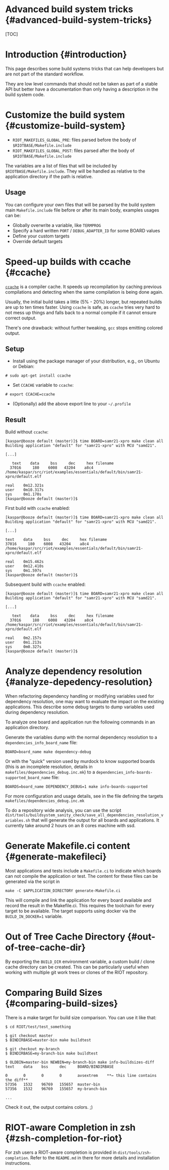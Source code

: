Advanced build system tricks                    {#advanced-build-system-tricks}
============================

[TOC]

Introduction                                                    {#introduction}
============

This page describes some build systems tricks that can help developers but are
not part of the standard workflow.

They are low level commands that should not be taken as part of a stable API
but better have a documentation than only having a description in the build
system code.


Customize the build system                            {#customize-build-system}
==========================

+ `RIOT_MAKEFILES_GLOBAL_PRE`: files parsed before the body of
  `$RIOTBASE/Makefile.include`
+ `RIOT_MAKEFILES_GLOBAL_POST`: files parsed after the body of
  `$RIOTBASE/Makefile.include`

The variables are a list of files that will be included by
`$RIOTBASE/Makefile.include`.
They will be handled as relative to the application directory if the path is
relative.


Usage
-----

You can configure your own files that will be parsed by the build system main
`Makefile.include` file before or after its main body, examples usages can be:

* Globally overwrite a variable, like `TERMPROG`
* Specify a hard written `PORT` / `DEBUG_ADAPTER_ID` for some BOARD values
* Define your custom targets
* Override default targets

Speed-up builds with ccache                                           {#ccache}
===========================

[`ccache`](https://ccache.samba.org/) is a compiler cache. It speeds up recompilation by caching previous compilations and detecting when the same compilation is being done again.

Usually, the initial build takes a little (5% - 20%) longer, but repeated builds are up to ten times faster.
Using `ccache` is safe, as `ccache` tries very hard to not mess up things and falls back to a normal compile if it cannot ensure correct output.

There's one drawback: without further tweaking, `gcc` stops emitting colored output.

Setup
-----

- Install using the package manager of your distribution, e.g., on Ubuntu or Debian:

~~~~~~~~~~~~~~~~~~~
# sudo apt-get install ccache
~~~~~~~~~~~~~~~~~~~

- Set `CCACHE` variable to `ccache`:

~~~~~~~~~~~~~~~~~~~
# export CCACHE=ccache
~~~~~~~~~~~~~~~~~~~

- (Optionally) add the above export line to your `~/.profile`

Result
------

Build without `ccache`:

~~~~~~~~~~~~~~~~~~~
[kaspar@booze default (master)]$ time BOARD=samr21-xpro make clean all
Building application "default" for "samr21-xpro" with MCU "samd21".

[...]

   text    data     bss     dec     hex filename
  37016     180    6008   43204    a8c4 /home/kaspar/src/riot/examples/essentials/default/bin/samr21-xpro/default.elf

real    0m12.321s
user    0m10.317s
sys     0m1.170s
[kaspar@booze default (master)]$
~~~~~~~~~~~~~~~~~~~

First build with `ccache` enabled:

~~~~~~~~~~~~~~~~~~~
[kaspar@booze default (master)]$ time BOARD=samr21-xpro make clean all
Building application "default" for "samr21-xpro" with MCU "samd21".

[...]

text    data     bss     dec     hex filename
37016     180    6008   43204    a8c4 /home/kaspar/src/riot/examples/essentials/default/bin/samr21-xpro/default.elf

real    0m15.462s
user    0m12.410s
sys     0m1.597s
[kaspar@booze default (master)]$
~~~~~~~~~~~~~~~~~~~

Subsequent build with `ccache` enabled:

~~~~~~~~~~~~~~~~~~~
[kaspar@booze default (master)]$ time BOARD=samr21-xpro make clean all
Building application "default" for "samr21-xpro" with MCU "samd21".

[...]

   text    data     bss     dec     hex filename
  37016     180    6008   43204    a8c4 /home/kaspar/src/riot/examples/essentials/default/bin/samr21-xpro/default.elf

real    0m2.157s
user    0m1.213s
sys     0m0.327s
[kaspar@booze default (master)]$
~~~~~~~~~~~~~~~~~~~

Analyze dependency resolution                   {#analyze-depedency-resolution}
=============================

When refactoring dependency handling or modifying variables used for dependency
resolution, one may want to evaluate the impact on the existing applications.
This describe some debug targets to dump variables used during dependency
resolution.

To analyze one board and application run the following commands in an
application directory.

Generate the variables dump with the normal dependency resolution to a
`dependencies_info_board_name` file:

~~~~~~~~~~~~~~~~~~~
BOARD=board_name make dependency-debug
~~~~~~~~~~~~~~~~~~~

Or with the "quick" version used by murdock to know supported boards
(this is an incomplete resolution, details in `makefiles/dependencies_debug.inc.mk`)
to a `dependencies_info-boards-supported_board_name` file:

~~~~~~~~~~~~~~~~~~~
BOARDS=board_name DEPENDENCY_DEBUG=1 make info-boards-supported
~~~~~~~~~~~~~~~~~~~

For more configuration and usage details, see in the file defining the targets
`makefiles/dependencies_debug.inc.mk`

To do a repository wide analysis, you can use the script
`dist/tools/buildsystem_sanity_check/save_all_dependencies_resolution_variables.sh`
that will generate the output for all boards and applications.
It currently take around 2 hours on an 8 cores machine with ssd.

Generate Makefile.ci content                             {#generate-makefileci}
============================

Most applications and tests include a `Makefile.ci` to indicate which boards can
not compile the application or test. The content for these files can be
generated via the script in
~~~~~~~~~~~~~~~~~~~
make -C $APPLICATION_DIRECTORY generate-Makefile.ci
~~~~~~~~~~~~~~~~~~~
This will compile and link the application for every board available and record
the result in the Makefile.ci. This requires the toolchain for every target to
be available. The target supports using docker via the `BUILD_IN_DOCKER=1`
variable.

Out of Tree Cache Directory                            {#out-of-tree-cache-dir}
===========================

By exporting the `BUILD_DIR` environment variable, a custom build / clone cache
directory can be created. This can be particularly useful when working with
multiple git work trees or clones of the RIOT repository.

Comparing Build Sizes                                  {#comparing-build-sizes}
=====================
There is a make target for build size comparison. You can use it like that:

~~~~~~~~~~~~~~~~~~~
$ cd RIOT/test/test_something

$ git checkout master
$ BINDIRBASE=master-bin make buildtest

$ git checkout my-branch
$ BINDIRBASE=my-branch-bin make buildtest

$ OLDBIN=master-bin NEWBIN=my-branch-bin make info-buildsizes-diff
text    data    bss     dec     BOARD/BINDIRBASE

0       0       0       0       avsextrem    **← this line contains the diff**
57356   1532    96769   155657  master-bin
57356   1532    96769   155657  my-branch-bin

...
~~~~~~~~~~~~~~~~~~~

Check it out, the output contains colors. ;)

RIOT-aware Completion in zsh                         {#zsh-completion-for-riot}
============================

For zsh users a RIOT-aware completion is provided in
`dist/tools/zsh-completion`. Refer to the `README.md` in there for more details
and installation instructions.
